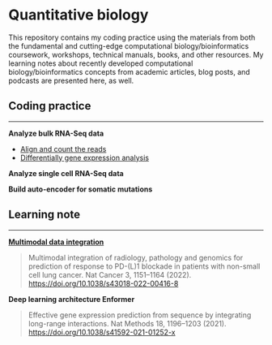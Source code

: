 # Quantitative biology

This repository contains my coding practice using the materials from both the fundamental and cutting-edge computational biology/bioinformatics coursework, workshops, technical manuals, books, and other resources. My learning notes about recently developed computational biology/bioinformatics concepts from academic articles, blog posts, and podcasts are presented here, as well.

## Coding practice
<hr>

**Analyze bulk RNA-Seq data**

  - [Align and count the reads](BulkRNASeq/AlignmentCountingTCell.Rmd)
  - [Differentially gene expression analysis](DEAnalysisTCell.Rmd)

**Analyze single cell RNA-Seq data**

**Build auto-encoder for somatic mutations**


## Learning note
<hr>

**[Multimodal data integration](Note_MultimodalDataIntegration.md)**

> Multimodal integration of radiology, pathology and genomics for prediction of response to PD-(L)1 blockade in patients with non-small cell lung cancer. Nat Cancer 3, 1151–1164 (2022). https://doi.org/10.1038/s43018-022-00416-8

**Deep learning architecture Enformer**

> Effective gene expression prediction from sequence by integrating long-range interactions. Nat Methods 18, 1196–1203 (2021). https://doi.org/10.1038/s41592-021-01252-x
